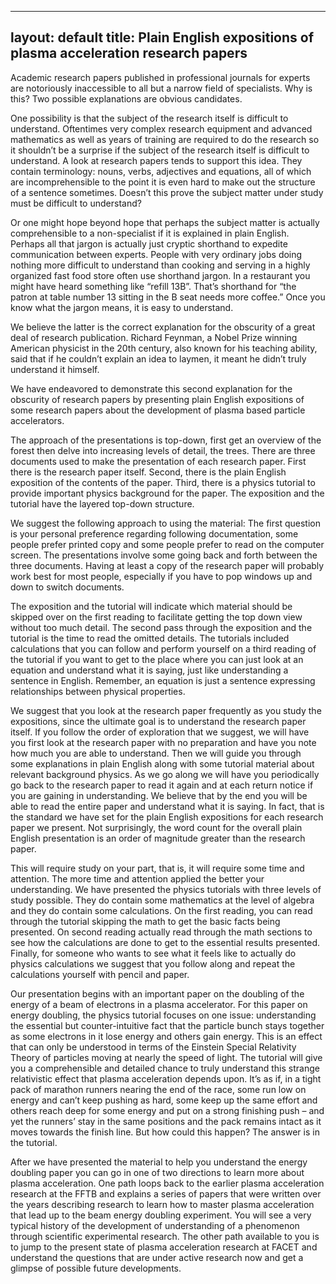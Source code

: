 
---
layout: default
title: Plain English expositions of plasma acceleration research papers
---



Academic research papers published in professional journals for experts are notoriously inaccessible to all but a narrow field of specialists. Why is this? Two possible explanations are obvious candidates.

One possibility is that the subject of the research itself is difficult to understand. Oftentimes very complex research equipment and advanced mathematics as well as years of training are required to do the research so it shouldn’t be a surprise if the subject of the research itself is difficult to understand. A look at research papers tends to support this idea. They contain terminology: nouns, verbs, adjectives and equations, all of which are incomprehensible to the point it is even hard to make out the structure of a sentence sometimes. Doesn’t this prove the subject matter under study must be difficult to understand?

Or one might hope beyond hope that perhaps the subject matter is actually comprehensible to a non-specialist if it is explained in plain English. Perhaps all that jargon is actually just cryptic shorthand to expedite communication between experts. People with very ordinary jobs doing nothing more difficult to understand than cooking and serving in a highly organized fast food store often use shorthand jargon. In a restaurant you might have heard something like “refill 13B”. That’s shorthand for “the patron at table number 13 sitting in the B seat needs more coffee.” Once you know what the jargon means, it is easy to understand.

We believe the latter is the correct explanation for the obscurity of a great deal of research publication. Richard Feynman, a Nobel Prize winning American physicist in the 20th century, also known for his teaching ability, said that if he couldn’t explain an idea to laymen, it meant he didn’t truly understand it himself.

We have endeavored to demonstrate this second explanation for the obscurity of research papers by presenting plain English expositions of some research papers about the development of plasma based particle accelerators.

The approach of the presentations is top-down, first get an overview of the forest then delve into increasing levels of detail, the trees. There are three documents used to make the presentation of each research paper. First there is the research paper itself. Second, there is the plain English exposition of the contents of the paper. Third, there is a physics tutorial to provide important physics background for the paper. The exposition and the tutorial have the layered top-down structure.

We suggest the following approach to using the material: The first question is your personal preference regarding following documentation, some people prefer printed copy and some people prefer to read on the computer screen. The presentations involve some going back and forth between the three documents. Having at least a copy of the research paper will probably work best for most people, especially if you have to pop windows up and down to switch documents.

The exposition and the tutorial will indicate which material should be skipped over on the first reading to facilitate getting the top down view without too much detail. The second pass through the exposition and the tutorial is the time to read the omitted details. The tutorials included calculations that you can follow and perform yourself on a third reading of the tutorial if you want to get to the place where you can just look at an equation and understand what it is saying, just like understanding a sentence in English. Remember, an equation is just a sentence expressing relationships between physical properties.

We suggest that you look at the research paper frequently as you study the expositions, since the ultimate goal is to understand the research paper itself. If you follow the order of exploration that we suggest, we will have you first look at the research paper with no preparation and have you note how much you are able to understand. Then we will guide you through some explanations in plain English along with some tutorial material about relevant background physics. As we go along we will have you periodically go back to the research paper to read it again and at each return notice if you are gaining in understanding. We believe that by the end you will be able to read the entire paper and understand what it is saying. In fact, that is the standard we have set for the plain English expositions for each research paper we present. Not surprisingly, the word count for the overall plain English presentation is an order of magnitude greater than the research paper.

This will require study on your part, that is, it will require some time and attention. The more time and attention applied the better your understanding. We have presented the physics tutorials with three levels of study possible. They do contain some mathematics at the level of algebra and they do contain some calculations. On the first reading, you can read through the tutorial skipping the math to get the basic facts being presented. On second reading actually read through the math sections to see how the calculations are done to get to the essential results presented. Finally, for someone who wants to see what it feels like to actually do physics calculations we suggest that you follow along and repeat the calculations yourself with pencil and paper.

Our presentation begins with an important paper on the doubling of the energy of a beam of electrons in a plasma accelerator. For this paper on energy doubling, the physics tutorial focuses on one issue: understanding the essential but counter-intuitive fact that the particle bunch stays together as some electrons in it lose energy and others gain energy. This is an effect that can only be understood in terms of the Einstein Special Relativity Theory of particles moving at nearly the speed of light. The tutorial will give you a comprehensible and detailed chance to truly understand this strange relativistic effect that plasma acceleration depends upon. It’s as if, in a tight pack of marathon runners nearing the end of the race, some run low on energy and can’t keep pushing as hard, some keep up the same effort and others reach deep for some energy and put on a strong finishing push – and yet the runners’ stay in the same positions and the pack remains intact as it moves towards the finish line. But how could this happen? The answer is in the tutorial.

After we have presented the material to help you understand the energy doubling paper you can go in one of two directions to learn more about plasma acceleration. One path loops back to the earlier plasma acceleration research at the FFTB and explains a series of papers that were written over the years describing research to learn how to master plasma acceleration that lead up to the beam energy doubling experiment. You will see a very typical history of the development of understanding of a phenomenon through scientific experimental research. The other path available to you is to jump to the present state of plasma acceleration research at FACET and understand the questions that are under active research now and get a glimpse of possible future developments.

